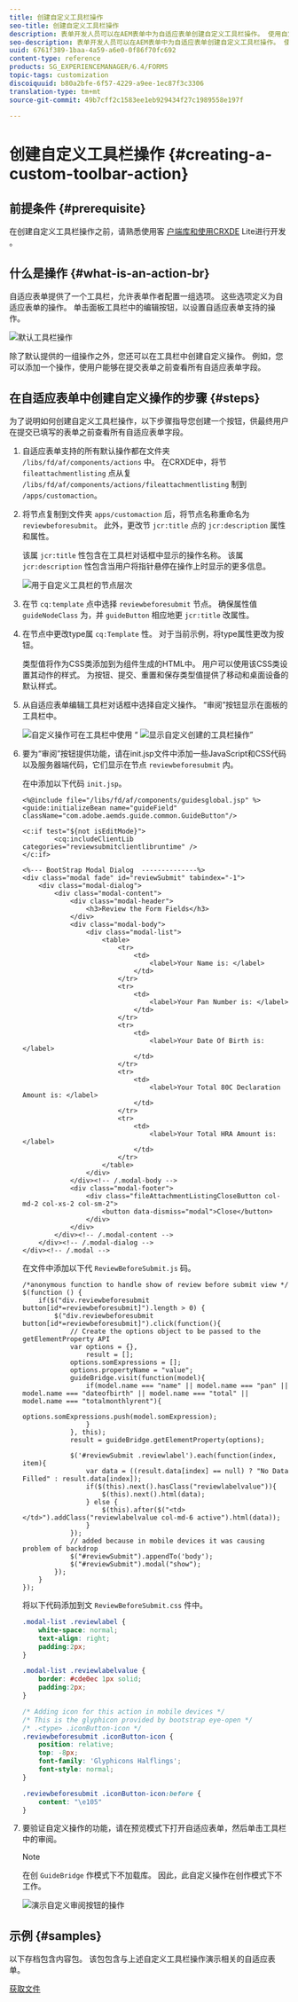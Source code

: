 ```yaml
---
title: 创建自定义工具栏操作
seo-title: 创建自定义工具栏操作
description: 表单开发人员可以在AEM表单中为自适应表单创建自定义工具栏操作。 使用自定义操作表单作者可以为其最终用户提供更多工作流和选项。
seo-description: 表单开发人员可以在AEM表单中为自适应表单创建自定义工具栏操作。 使用自定义操作表单作者可以为其最终用户提供更多工作流和选项。
uuid: 6761f389-1baa-4a59-a6e0-0f86f70fc692
content-type: reference
products: SG_EXPERIENCEMANAGER/6.4/FORMS
topic-tags: customization
discoiquuid: b80a2bfe-6f57-4229-a9ee-1ec87f3c3306
translation-type: tm+mt
source-git-commit: 49b7cff2c1583ee1eb929434f27c1989558e197f

---
```



# 创建自定义工具栏操作 {#creating-a-custom-toolbar-action}

## 前提条件 {#prerequisite}

在创建自定义工具栏操作之前，请熟悉使用客 [户端库和使用CRXDE](/help/sites-developing/clientlibs.md) Lite进行开发 [](/help/sites-developing/developing-with-crxde-lite.md)。

## 什么是操作 {#what-is-an-action-br}

自适应表单提供了一个工具栏，允许表单作者配置一组选项。 这些选项定义为自适应表单的操作。 单击面板工具栏中的编辑按钮，以设置自适应表单支持的操作。

![默认工具栏操作](assets/default_toolbar_actions.png)

除了默认提供的一组操作之外，您还可以在工具栏中创建自定义操作。 例如，您可以添加一个操作，使用户能够在提交表单之前查看所有自适应表单字段。

## 在自适应表单中创建自定义操作的步骤 {#steps}

为了说明如何创建自定义工具栏操作，以下步骤指导您创建一个按钮，供最终用户在提交已填写的表单之前查看所有自适应表单字段。

1. 自适应表单支持的所有默认操作都在文件夹 `/libs/fd/af/components/actions` 中。 在CRXDE中，将节 `fileattachmentlisting` 点从复 `/libs/fd/af/components/actions/fileattachmentlisting` 制到 `/apps/customaction`。

1. 将节点复制到文件夹 `apps/customaction` 后，将节点名称重命名为 `reviewbeforesubmit`。 此外，更改节 `jcr:title` 点的 `jcr:description` 属性和属性。

   该属 `jcr:title` 性包含在工具栏对话框中显示的操作名称。 该属 `jcr:description` 性包含当用户将指针悬停在操作上时显示的更多信息。

   ![用于自定义工具栏的节点层次](assets/action3.png)

1. 在节 `cq:template` 点中选择 `reviewbeforesubmit` 节点。 确保属性值 `guideNodeClass` 为，并 `guideButton` 相应地更 `jcr:title` 改属性。
1. 在节点中更改type属 `cq:Template` 性。 对于当前示例，将type属性更改为按钮。

   类型值将作为CSS类添加到为组件生成的HTML中。 用户可以使用该CSS类设置其动作的样式。 为按钮、提交、重置和保存类型值提供了移动和桌面设备的默认样式。

1. 从自适应表单编辑工具栏对话框中选择自定义操作。 “审阅”按钮显示在面板的工具栏中。

   ![自定义操作可在工具栏中使用](assets/custom_action_available_in_toolbar.png) “ ![显示自定义创建的工具栏操作”](assets/action7.png)

1. 要为“审阅”按钮提供功能，请在init.jsp文件中添加一些JavaScript和CSS代码以及服务器端代码，它们显示在节点 `reviewbeforesubmit` 内。

   在中添加以下代码 `init.jsp`。

   ```
   <%@include file="/libs/fd/af/components/guidesglobal.jsp" %>
   <guide:initializeBean name="guideField" className="com.adobe.aemds.guide.common.GuideButton"/>
   
   <c:if test="${not isEditMode}">
           <cq:includeClientLib categories="reviewsubmitclientlibruntime" />
   </c:if>
   
   <%--- BootStrap Modal Dialog  --------------%>
   <div class="modal fade" id="reviewSubmit" tabindex="-1">
       <div class="modal-dialog">
           <div class="modal-content">
               <div class="modal-header">
                   <h3>Review the Form Fields</h3>
               </div>
               <div class="modal-body">
                   <div class="modal-list">
                       <table>
                           <tr>
                               <td>
                                   <label>Your Name is: </label>
                               </td>
                           </tr>
                           <tr>
                               <td>
                                   <label>Your Pan Number is: </label>
                               </td>
                           </tr>
                           <tr>
                               <td>
                                   <label>Your Date Of Birth is: </label>
                               </td>
                           </tr>
                           <tr>
                               <td>
                                   <label>Your Total 80C Declaration Amount is: </label>
                               </td>
                           </tr>
                           <tr>
                               <td>
                                   <label>Your Total HRA Amount is: </label>
                               </td>
                           </tr>
                       </table>
                   </div>
               </div><!-- /.modal-body -->
               <div class="modal-footer">
                   <div class="fileAttachmentListingCloseButton col-md-2 col-xs-2 col-sm-2">
                       <button data-dismiss="modal">Close</button>
                   </div>
               </div>
           </div><!-- /.modal-content -->
       </div><!-- /.modal-dialog -->
   </div><!-- /.modal -->
   ```

   在文件中添加以下代 `ReviewBeforeSubmit.js` 码。

   ```
   /*anonymous function to handle show of review before submit view */
   $(function () {
       if($("div.reviewbeforesubmit button[id*=reviewbeforesubmit]").length > 0) {
           $("div.reviewbeforesubmit button[id*=reviewbeforesubmit]").click(function(){
               // Create the options object to be passed to the getElementProperty API
               var options = {},
                   result = [];
               options.somExpressions = [];
               options.propertyName = "value";
               guideBridge.visit(function(model){
                   if(model.name === "name" || model.name === "pan" || model.name === "dateofbirth" || model.name === "total" || model.name === "totalmonthlyrent"){
                           options.somExpressions.push(model.somExpression);
                   }
               }, this);
               result = guideBridge.getElementProperty(options);
   
               $('#reviewSubmit .reviewlabel').each(function(index, item){
                   var data = ((result.data[index] == null) ? "No Data Filled" : result.data[index]);
                   if($(this).next().hasClass("reviewlabelvalue")){
                       $(this).next().html(data);
                   } else {
                       $(this).after($("<td></td>").addClass("reviewlabelvalue col-md-6 active").html(data));
                   }
               });
               // added because in mobile devices it was causing problem of backdrop
               $("#reviewSubmit").appendTo('body');
               $("#reviewSubmit").modal("show");
           });
       }
   });
   ```

   将以下代码添加到文 `ReviewBeforeSubmit.css` 件中。

   ```css
   .modal-list .reviewlabel {
       white-space: normal;
       text-align: right;
       padding:2px;
   }
   
   .modal-list .reviewlabelvalue {
       border: #cde0ec 1px solid;
       padding:2px;
   }
   
   /* Adding icon for this action in mobile devices */
   /* This is the glyphicon provided by bootstrap eye-open */
   /* .<type> .iconButton-icon */
   .reviewbeforesubmit .iconButton-icon {
       position: relative;
       top: -8px;
       font-family: 'Glyphicons Halflings';
       font-style: normal;
   }
   
   .reviewbeforesubmit .iconButton-icon:before {
       content: "\e105"
   }
   ```

1. 要验证自定义操作的功能，请在预览模式下打开自适应表单，然后单击工具栏中的审阅。

   >[!NOTE]
   >
   >在创 `GuideBridge` 作模式下不加载库。 因此，此自定义操作在创作模式下不工作。

   ![演示自定义审阅按钮的操作](assets/action9.png)

## 示例 {#samples}

以下存档包含内容包。 该包包含与上述自定义工具栏操作演示相关的自适应表单。

[获取文件](assets/customtoolbaractiondemo.zip)
